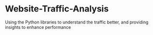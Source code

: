 # Website-Traffic-Analysis
Using the Python libraries to understand the traffic better, and providing insights to enhance performance
